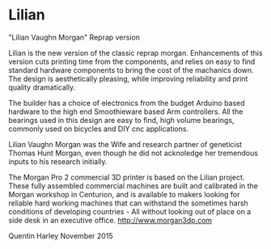 Lilian
=========

"Lilian Vaughn Morgan" Reprap version

Lilian is the new version of the classic reprap morgan.  Enhancements of this version cuts printing time from the components, and relies on easy to find standard hardware components to bring the cost of the machanics down. The design is aesthetically pleasing, while improving reliability and print quality dramatically.

The builder has a choice of electronics from the budget Arduino based hardware to the high end Smoothieware based Arm controllers.  All the bearings used in this design are easy to find, high volume bearings, commonly used on bicycles and DIY cnc applications.

Lilian Vaughn Morgan was the Wife and research partner of geneticist Thomas Hunt Morgan, even though he did not acknoledge her tremendous inputs to his research initially. 

The Morgan Pro 2 commercial 3D printer is based on the Lilian project.  These fully assembled commercial machines are built and calibrated in the Morgan workshop in Centurion, and is available to makers looking for reliable hard working machines that can withstand the sometimes harsh conditions of developing countries - All without looking out of place on a side desk in an executive office.
http://www.morgan3dp.com


Quentin Harley
November 2015
